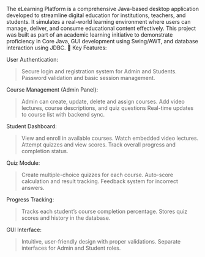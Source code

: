 The eLearning Platform is a comprehensive Java-based desktop application developed to streamline digital education for institutions, teachers, and students. It simulates a real-world learning environment where users can manage, deliver, and consume educational content effectively. This project was built as part of an academic learning initiative to demonstrate proficiency in Core Java, GUI development using Swing/AWT, and database interaction using JDBC.
🔑 Key Features:

User Authentication:

>Secure login and registration system for Admin and Students.
>Password validation and basic session management.

Course Management (Admin Panel):

>Admin can create, update, delete and assign courses.
>Add video lectures, course descriptions, and quiz questions
>Real-time updates to course list with backend sync.

Student Dashboard:

>View and enroll in available courses.
>Watch embedded video lectures.
>Attempt quizzes and view scores.
>Track overall progress and completion status.

Quiz Module:

>Create multiple-choice quizzes for each course.
>Auto-score calculation and result tracking.
>Feedback system for incorrect answers.

Progress Tracking:

>Tracks each student’s course completion percentage.
>Stores quiz scores and history in the database.

GUI Interface:

>Intuitive, user-friendly design with proper validations.
>Separate interfaces for Admin and Student roles.

